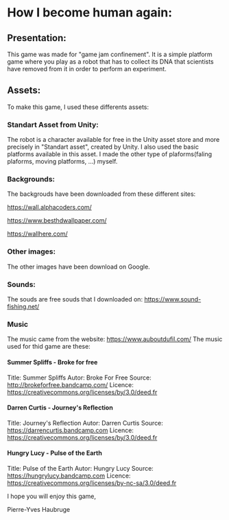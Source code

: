 # How I become human again:
## Presentation:
This game was made for "game jam confinement". It is a simple platform game where you play as a robot that has to collect its DNA that scientists have removed from it in order to perform an experiment. 
## Assets:
To make this game, I used these differents assets:
### Standart Asset from Unity:
The robot is a character available for free in the Unity asset store and more precisely in "Standart asset", created by Unity. I also used the basic platforms available in this asset. I made the other type of plaforms(faling plaforms, moving platforms, ...) myself.
### Backgrounds:
The backgrouds have been downloaded from these different sites:

https://wall.alphacoders.com/

https://www.besthdwallpaper.com/

https://wallhere.com/
### Other images:
The other images have been download on Google.
### Sounds:
The souds are free souds that I downloaded on:
https://www.sound-fishing.net/
### Music
The music came from the website:
https://www.auboutdufil.com/
The music used for thid game are these:
#### Summer Spliffs - Broke for free
Title:  Summer Spliffs
Autor: Broke For Free
Source: http://brokeforfree.bandcamp.com/
Licence: https://creativecommons.org/licenses/by/3.0/deed.fr
#### Darren Curtis - Journey's Reflection
Title:  Journey's Reflection
Autor: Darren Curtis
Source: https://darrencurtis.bandcamp.com
Licence: https://creativecommons.org/licenses/by/3.0/deed.fr
#### Hungry Lucy - Pulse of the Earth
Title:  Pulse of the Earth
Autor: Hungry Lucy
Source: https://hungrylucy.bandcamp.com
Licence: https://creativecommons.org/licenses/by-nc-sa/3.0/deed.fr

I hope you will enjoy this game,

Pierre-Yves Haubruge
